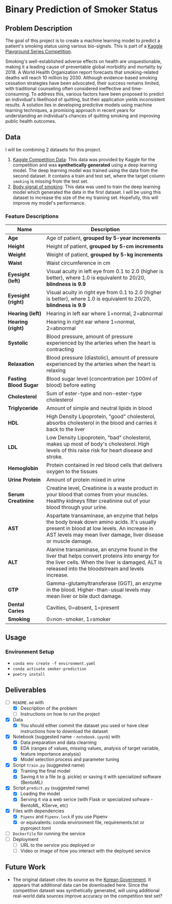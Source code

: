# Binary Prediction of Smoker Status

## Problem Description

The goal of this project is to create a machine learning model to predict a patient's smoking status using various bio-signals. This is part of a [Kaggle Playground Series Competition](https://www.kaggle.com/competitions/playground-series-s3e24).

Smoking's well-established adverse effects on health are unquestionable, making it a leading cause of preventable global morbidity and mortality by 2018. A World Health Organization report forecasts that smoking-related deaths will reach 10 million by 2030. Although evidence-based smoking cessation strategies have been advocated, their success remains limited, with traditional counseling often considered ineffective and time-consuming. To address this, various factors have been proposed to predict an individual's likelihood of quitting, but their application yields inconsistent results. A solution lies in developing predictive models using machine learning techniques, a promising approach in recent years for understanding an individual's chances of quitting smoking and improving public health outcomes.

## Data

I will be combining 2 datasets for this project.

1. [Kaggle Competition Data](https://www.kaggle.com/competitions/playground-series-s3e24/data): This data was provided by Kaggle for the competition and was **synthetically generated** using a deep learning model. The deep learning model was trained using the data from the second dataset. It contains a train and test set, where the target column `smoking` is missing from the test set.
2. [Body signal of smoking](https://www.kaggle.com/datasets/kukuroo3/body-signal-of-smoking/data): This data was used to train the deep learning model which generated the data in the first dataset. I will be using this dataset to increase the size of the my training set. Hopefully, this will improve my model's performance.

### Feature Descriptions

| Name | Description |
| ---- | ----------- |
| **Age** | Age of patient, **grouped by 5-year increments** |
| **Height** | Height of patient, **grouped by 5-cm increments** |
| **Weight** | Weight of patient, **grouped by 5-kg increments** |
| **Waist** | Waist circumference in cm|
| **Eyesight (left)** | Visual acuity in left eye from 0.1 to 2.0 (higher is better), where 1.0 is equivalent to 20/20, **blindness is 9.9** |
| **Eyesight (right)** | Visual acuity in right eye from 0.1 to 2.0 (higher is better), where 1.0 is equivalent to 20/20, **blindness is 9.9** |
| **Hearing (left)** | Hearing in left ear where 1=normal, 2=abnormal |
| **Hearing (right)** | Hearing in right ear where 1=normal, 2=abnormal |
| **Systolic** | Blood pressure, amount of pressure experienced by the arteries when the heart is contracting |
| **Relaxation** | Blood pressure (diastolic), amount of pressure experienced by the arteries when the heart is relaxing |
| **Fasting Blood Sugar** | Blood sugar level (concentration per 100ml of blood) before eating |
| **Cholesterol** | Sum of ester-type and non-ester-type cholesterol |
| **Triglyceride** | Amount of simple and neutral lipids in blood |
| **HDL** | High Density Lipoprotein, "good" cholesterol, absorbs cholesterol in the blood and carries it back to the liver |
| **LDL** | Low Density Lipoprotein, "bad" cholesterol, makes up most of body's cholesterol. High levels of this raise risk for heart disease and stroke. |
| **Hemoglobin** | Protein contained in red blood cells that delivers oxygen to the tissues |
| **Urine Protein** | Amount of protein mixed in urine |
| **Serum Creatinine** | Creatine level, Creatinine is a waste product in your blood that comes from your muscles. Healthy kidneys filter creatinine out of your blood through your urine. |
| **AST** | Aspartate transaminase, an enzyme that helps the body break down amino acids. It's usually present in blood at low levels. An increase in AST levels may mean liver damage, liver disease or muscle damage. |
| **ALT** | Alanine transaminase, an enzyme found in the liver that helps convert proteins into energy for the liver cells. When the liver is damaged, ALT is released into the bloodstream and levels increase. |
| **GTP** | Gamma-glutamyltransferase (GGT), an enzyme in the blood. Higher-than-usual levels may mean liver or bile duct damage. |
| **Dental Caries** | Cavities, 0=absent, 1=present |
| **Smoking** | 0=non-smoker, 1=smoker |

## Usage

### Environment Setup

- `conda env create -f environment.yaml`
- `conda activate smoker-prediction`
- `poetry install`

## Deliverables

- [ ] `README.md` with
  - [x] Description of the problem
  - [ ] Instructions on how to run the project
- [x] Data
  - [x] You should either commit the dataset you used or have clear instructions how to download the dataset
- [x] Notebook (suggested name - `notebook.ipynb`) with
  - [x] Data preparation and data clearning
  - [x] EDA (ranges of values, missing values, analysis of target variable, feature importance analysis)
  - [x] Model selection process and parameter tuning
- [x] Script `train.py` (suggested name)
  - [x] Training the final model
  - [x] Saving it to a file (e.g. pickle) or saving it with specialized software (BentoML)
- [x] Script `predict.py` (suggested name)
  - [x] Loading the model
  - [x] Serving it via a web serice (with Flask or specialized sofware - BentoML, KServe, etc)
- [x] Files with dependencies
  - [x] `Pipenv` and `Pipenv.lock` if you use Pipenv
  - [x] or equivalents: conda environment file, requirements.txt or pyproject.toml
- [ ] `Dockerfile` for running the service
- [ ] Deployment
  - [ ] URL to the service you deployed or
  - [ ] Video or image of how you interact with the deployed service

## Future Work

- The original dataset cites its source as the [Korean Government](https://www.data.go.kr/data/15007122/fileData.do#/tab-layer-file). It appears that additional data can be downloaded here. Since the competition dataset was synthetically generated, will using additional real-world data sources improve accuracy on the competition test set?
